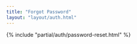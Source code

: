 ```yaml
---
title: "Forgot Password"
layout: "layout/auth.html"
---
```


 {% include "partial/auth/password-reset.html" %}
